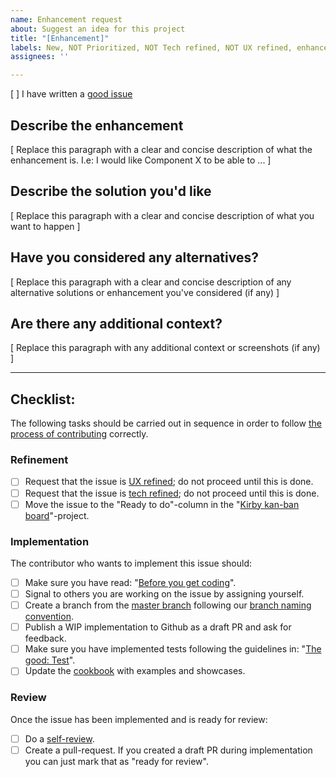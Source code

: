 ```yaml
---
name: Enhancement request
about: Suggest an idea for this project
title: "[Enhancement]"
labels: New, NOT Prioritized, NOT Tech refined, NOT UX refined, enhancement
assignees: ''

---
```


<!-- 
Explanation of applied labels can be found here: https://github.com/kirbydesign/designsystem/labels

The good issue: contains only one issue, is self-contained, is specific & unambigious, follows the template, has a good title, is easy to read and contains screenshots & -recordings
-->

[ ] I have written a [good issue](https://github.com/kirbydesign/designsystem/wiki/The-Good%3A-Issue) 

## Describe the enhancement
[ Replace this paragraph with a clear and concise description of what the enhancement is. I.e: I would like Component X to be able to ... ]

## Describe the solution you'd like
[ Replace this paragraph with a clear and concise description of what you want to happen ]

## Have you considered any alternatives?
[ Replace this paragraph with a clear and concise description of any alternative solutions or enhancement you've considered (if any) ]

## Are there any additional context?
[ Replace this paragraph with any additional context or screenshots (if any) ]

<hr />

## Checklist:

The following tasks should be carried out in sequence in order to follow [the process of contributing](../CONTRIBUTING.md/#the-process-of-contributing) correctly.

### Refinement

- [ ] Request that the issue is [UX refined](../CONTRIBUTING.md/#ux-refinement); do not proceed until this is done.
- [ ] Request that the issue is [tech refined](../CONTRIBUTING.md/#tech-refinement); do not proceed until this is done.
- [ ] Move the issue to the "Ready to do"-column in the "[Kirby kan-ban board](https://github.com/kirbydesign/designsystem/projects/1)"-project.

### Implementation 
The contributor who wants to implement this issue should: 

- [ ] Make sure you have read: "[Before you get coding](../CONTRIBUTING.md/#before-you-get-coding)".
- [ ] Signal to others you are working on the issue by assigning yourself.
- [ ] Create a branch from the [master branch](https://github.com/kirbydesign/designsystem/tree/master) following our [branch naming convention](https://github.com/kirbydesign/designsystem/wiki/The-Good%3A-Branch). 
- [ ] Publish a WIP implementation to Github as a draft PR and ask for feedback. 
- [ ] Make sure you have implemented tests following the guidelines in: "[The good: Test](https://github.com/kirbydesign/designsystem/wiki/The-Good%3A-Test)".
- [ ] Update the [cookbook](https://cookbook.kirby.design) with examples and showcases.

### Review
Once the issue has been implemented and is ready for review:

- [ ] Do a [self-review](https://github.com/kirbydesign/designsystem/wiki/The-Good%3A-Self-review). 
- [ ] Create a pull-request. If you created a draft PR during implementation you can just mark that as "ready for review".
